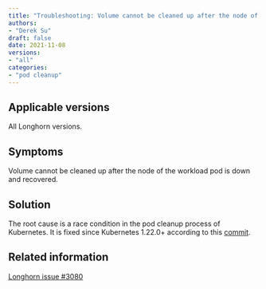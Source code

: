 ```yaml
---
title: "Troubleshooting: Volume cannot be cleaned up after the node of the workload pod is down and recovered"
authors:
- "Derek Su"
draft: false
date: 2021-11-08
versions:
- "all"
categories:
- "pod cleanup"
---
```


## Applicable versions

All Longhorn versions.

## Symptoms

Volume cannot be cleaned up after the node of the workload pod is down and recovered.

## Solution

The root cause is a race condition in the pod cleanup process of Kubernetes.
It is fixed since Kubernetes 1.22.0+ according to this [commit](https://github.com/kubernetes/kubernetes/commit/3eadd1a9ead7a009a9abfbd603a5efd0560473cc).

## Related information

[Longhorn issue #3080](https://github.com/longhorn/longhorn/issues/3080)
